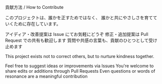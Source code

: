 貢献方法 / How to Contribute

このプロジェクトは、誰かを正すためではなく、
誰かと共にやさしさを育てていくために存在しています。

アイディア・改善提案は Issue にてお気軽にどうぞ
修正・追加提案は Pull Request での共有も歓迎します
質問や共感の言葉も、貢献のひとつとして受け止めます

This project exists not to correct others,
but to nurture kindness together.

Feel free to suggest ideas or improvements via Issues
You're welcome to share edits or additions through Pull Requests
Even questions or words of resonance are a meaningful contribution

